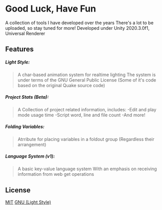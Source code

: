 # Good Luck, Have Fun
A collection of tools I have developed over the years
There's a lot to be uploaded, so stay tuned for more!
Developed under Unity 2020.3.0f1, Universal Renderer

## Features

##### Light Style:
>A char-based animation system for realtime lighting
The system is under terms of the GNU General Public License
(Some of it's code based on the original Quake source code)

##### Project Stats (Beta): 
>A Collection of project related information, includes:
-Edit and play mode usage time
-Script word, line and file count
-And more!

##### Folding Variables:
>Atrribute for placing variables in a foldout group
(Regardless their arrangement)

##### Language System (v1): 
>A basic key-value language system 
With an emphasis on receiving information from web get operations

## License
[MIT](https://github.com/StaviRare/Open-Source/blob/main/LICENSE)
[GNU (Light Style)](https://github.com/id-Software/Quake/blob/bf4ac424ce754894ac8f1dae6a3981954bc9852d/gnu.txt)
